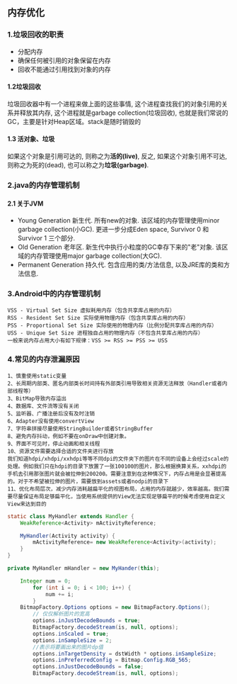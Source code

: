 ## 内存优化
### 1.垃圾回收的职责
* 分配内存
* 确保任何被引用的对象保留在内存
* 回收不能通过引用找到对象的内存
#### 1.2垃圾回收
 垃圾回收器中有一个进程来做上面的这些事情, 这个进程查找我们的对象引用的关系并释放其内存, 这个进程就是garbage collection(垃圾回收), 也就是我们常说的GC，主要是针对Heap区域。stack是随时销毁的
#### 1.3 活对象、垃圾
如果这个对象是引用可达的, 则称之为**活的(live)**, 反之, 如果这个对象引用不可达, 则称之为死的(dead), 也可以称之为**垃圾(garbage)**.

### 2.java的内存管理机制
#### 2.1 关于JVM
* Young Generation
 新生代.
 所有new的对象.
 该区域的内存管理使用minor garbage collection(小GC).
 更进一步分成Eden space, Survivor 0 和 Survivor 1 三个部分.
* Old Generation
    老年区.
    新生代中执行小粒度的GC幸存下来的"老"对象.
    该区域的内存管理使用major garbage collection(大GC).
* Permanent Generation
 持久代.
 包含应用的类/方法信息, 以及JRE库的类和方法信息.

### 3.Android中的内存管理机制
	VSS - Virtual Set Size 虚拟耗用内存（包含共享库占用的内存）
	RSS - Resident Set Size 实际使用物理内存（包含共享库占用的内存）
	PSS - Proportional Set Size 实际使用的物理内存（比例分配共享库占用的内存）
	USS - Unique Set Size 进程独自占用的物理内存（不包含共享库占用的内存）
	一般来说内存占用大小有如下规律：VSS >= RSS >= PSS >= USS
### 4.常见的内存泄漏原因
	1、慎重使用static变量
	2、长周期内部类、匿名内部类长时间持有外部类引用导致相关资源无法释放（Handler或者内部线程等）
	3、BitMap导致内存溢出
	4、数据库、文件流等没有关闭
	5、监听器、广播注册后没有及时注销
	6、Adapter没有使用convertView
	7、字符串拼接尽量使用StringBuilder或者StringBuffer
	8、避免内存抖动，例如不要在onDraw中创建对象。
	9、界面不可见时，停止动画和相关线程
	10、资源文件需要选择合适的文件夹进行存放
	我们知道hdpi/xhdpi/xxhdpi等等不同dpi的文件夹下的图片在不同的设备上会经过scale的处理。例如我们只在hdpi的目录下放置了一张100100的图片，那么根据换算关系，xxhdpi的手机去引用那张图片就会被拉伸到200200。需要注意到在这种情况下，内存占用是会显著提高的。对于不希望被拉伸的图片，需要放到assets或者nodpi的目录下
	11、优化布局层次，减少内存消耗越扁平化的视图布局，占用的内存就越少，效率越高。我们需要尽量保证布局足够扁平化，当使用系统提供的View无法实现足够扁平的时候考虑使用自定义View来达到目的
```java
static class MyHandler extends Handler {
    WeakReference<Activity> mActivityReference;

    MyHandler(Activity activity) {
        mActivityReference= new WeakReference<Activity>(activity);
    }
}

private MyHandler mHandler = new MyHander(this);

	Integer num = 0;
        for (int i = 0; i < 100; i++) {
            num += i;
        }
	BitmapFactory.Options options = new BitmapFactory.Options();
        // 仅仅解析图片的宽高
        options.inJustDecodeBounds = true;
        BitmapFactory.decodeStream(is, null, options);
        options.inScaled = true;
        options.inSampleSize = 2;
        //表示将要画出来的图片dp值
        options.inTargetDensity = dstWidth * options.inSampleSize;
        options.inPreferredConfig = Bitmap.Config.RGB_565;
        options.inJustDecodeBounds = false;
        BitmapFactory.decodeStream(is, null, options);
```

